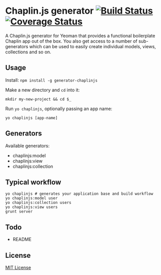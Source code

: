 # Chaplin.js generator [![Build Status](https://secure.travis-ci.org/ButuzGOL/generator-chaplinjs.png?branch=master)](http://travis-ci.org/ButuzGOL/generator-chaplinjs) [![Coverage Status](https://coveralls.io/repos/ButuzGOL/generator-chaplinjs/badge.png?branch=master)](https://coveralls.io/r/ButuzGOL/generator-chaplinjs?branch=master)

A Chaplin.js generator for Yeoman that provides a functional boilerplate Chaplin app out of the box. You also get access to a number of sub-generators which can be used to easily create individual models, views, collections and so on.

## Usage

Install: `npm install -g generator-chaplinjs`

Make a new directory and `cd` into it:
```
mkdir my-new-project && cd $_
```

Run `yo chaplinjs`, optionally passing an app name:
```
yo chaplinjs [app-name]
```

## Generators

Available generators:

- chaplinjs:model
- chaplinjs:view
- chaplinjs:collection

## Typical workflow

```
yo chaplinjs # generates your application base and build workflow
yo chaplinjs:model user
yo chaplinjs:collection users
yo chaplinjs:view users
grunt server
```

## Todo

- README

## License

[MIT License](http://en.wikipedia.org/wiki/MIT_License)